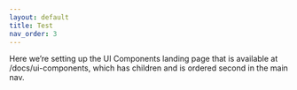 ```yaml
---
layout: default
title: Test
nav_order: 3
---
```


Here we’re setting up the UI Components landing page that is available at /docs/ui-components, which has children and is ordered second in the main nav.
